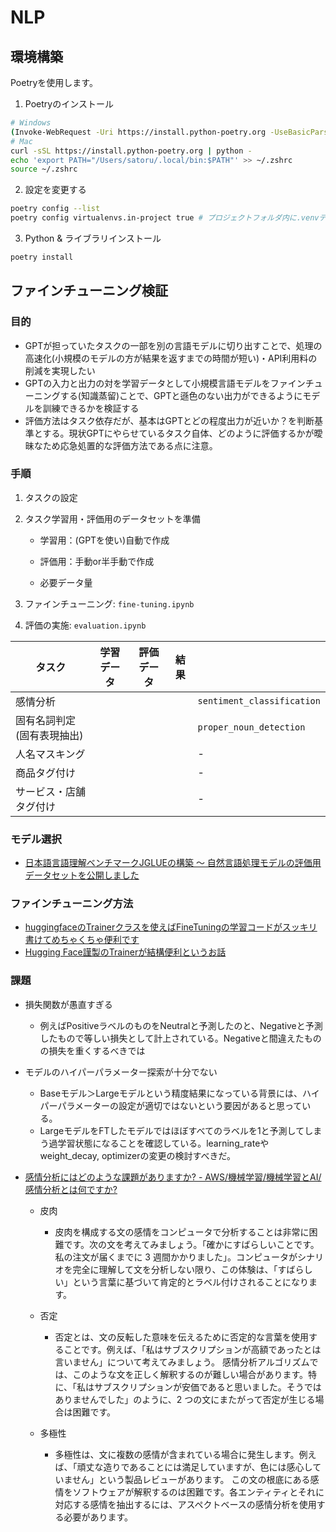 # NLP

## 環境構築

Poetryを使用します。

1. Poetryのインストール
```bash
# Windows
(Invoke-WebRequest -Uri https://install.python-poetry.org -UseBasicParsing).Content | py -
# Mac
curl -sSL https://install.python-poetry.org | python -
echo 'export PATH="/Users/satoru/.local/bin:$PATH"' >> ~/.zshrc
source ~/.zshrc
```
2. 設定を変更する

```bash
poetry config --list
poetry config virtualenvs.in-project true # プロジェクトフォルダ内に.venvディレクトリを作成する
```
3. Python & ライブラリインストール

```bash
poetry install
```

## ファインチューニング検証

### 目的

- GPTが担っていたタスクの一部を別の言語モデルに切り出すことで、処理の高速化(小規模のモデルの方が結果を返すまでの時間が短い)・API利用料の削減を実現したい
- GPTの入力と出力の対を学習データとして小規模言語モデルをファインチューニングする(知識蒸留)ことで、GPTと遜色のない出力ができるようにモデルを訓練できるかを検証する
- 評価方法はタスク依存だが、基本はGPTとどの程度出力が近いか？を判断基準とする。現状GPTにやらせているタスク自体、どのように評価するかが曖昧なため応急処置的な評価方法である点に注意。

### 手順

1. タスクの設定

2. タスク学習用・評価用のデータセットを準備

    - 学習用：(GPTを使い)自動で作成
    - 評価用：手動or半手動で作成

    - 必要データ量

3. ファインチューニング: `fine-tuning.ipynb`

4. 評価の実施: `evaluation.ipynb`



|タスク|学習データ|評価データ|結果||
|---|---|---|---|---|
|感情分析||||`sentiment_classification`|
|固有名詞判定(固有表現抽出)||||`proper_noun_detection`|
|人名マスキング||||-|
|商品タグ付け||||-|
|サービス・店舗タグ付け||||-|

### モデル選択

- [日本語言語理解ベンチマークJGLUEの構築 〜 自然言語処理モデルの評価用データセットを公開しました](https://techblog.yahoo.co.jp/entry/2022122030379907/)

### ファインチューニング方法

- [huggingfaceのTrainerクラスを使えばFineTuningの学習コードがスッキリ書けてめちゃくちゃ便利です](https://qiita.com/m__k/items/2c4e476d7ac81a3a44af)
- [Hugging Face謹製のTrainerが結構便利というお話](https://qiita.com/tealgreen0503/items/246b7e15e2962b6f9c2b)

### 課題

- 損失関数が愚直すぎる
  - 例えばPositiveラベルのものをNeutralと予測したのと、Negativeと予測したもので等しい損失として計上されている。Negativeと間違えたものの損失を重くするべきでは
  
- モデルのハイパーパラメーター探索が十分でない
  - Baseモデル＞Largeモデルという精度結果になっている背景には、ハイパーパラメーターの設定が適切ではないという要因があると思っている。
  - LargeモデルをFTしたモデルではほぼすべてのラベルを1と予測してしまう過学習状態になることを確認している。learning_rateやweight_decay, optimizerの変更の検討すべきだ。

- [感情分析にはどのような課題がありますか? - AWS/機械学習/機械学習とAI/感情分析とは何ですか?](https://aws.amazon.com/jp/what-is/sentiment-analysis/#seo-faq-pairs#challenges-sa)
    - 皮肉
        - 皮肉を構成する文の感情をコンピュータで分析することは非常に困難です。次の文を考えてみましょう。「確かにすばらしいことです。私の注文が届くまでに 3 週間かかりました」。コンピュータがシナリオを完全に理解して文を分析しない限り、この体験は、「すばらしい」という言葉に基づいて肯定的とラベル付けされることになります。

    - 否定
        - 否定とは、文の反転した意味を伝えるために否定的な言葉を使用することです。例えば、「私はサブスクリプションが高額であったとは言いません」について考えてみましょう。 感情分析アルゴリズムでは、このような文を正しく解釈するのが難しい場合があります。特に、「私はサブスクリプションが安価であると思いました。そうではありませんでした」のように、2 つの文にまたがって否定が生じる場合は困難です。

    - 多極性
        - 多極性は、文に複数の感情が含まれている場合に発生します。例えば、「頑丈な造りであることには満足していますが、色には感心していません」という製品レビューがあります。 この文の根底にある感情をソフトウェアが解釈するのは困難です。各エンティティとそれに対応する感情を抽出するには、アスペクトベースの感情分析を使用する必要があります。 